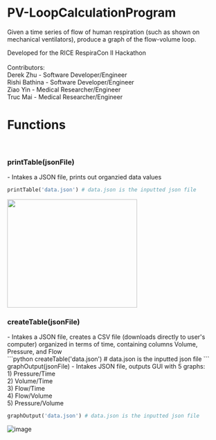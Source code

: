 # PV-LoopCalculationProgram
Given a time series of flow of human respiration (such as shown on mechanical ventilators), produce a graph of the flow-volume loop.

Developed for the RICE RespiraCon II Hackathon <br> <br>
Contributors: 
<br> Derek Zhu - Software Developer/Engineer
<br> Rishi Bathina - Software Developer/Engineer
<br> Ziao Yin - Medical Researcher/Engineer
<br> Truc Mai - Medical Researcher/Engineer
<br>

<h1> Functions </h1> <br>
<h3> printTable(jsonFile) </h3> - Intakes a JSON file, prints out organzied data values 
<br>

```python
printTable('data.json') # data.json is the inputted json file
```

<img src="https://user-images.githubusercontent.com/57535849/152704873-4549cf48-0253-4443-afc7-5e89999c69cb.png" width="300" height="250"> <br>

<h3> createTable(jsonFile) </h3> - Intakes a JSON file, creates a CSV file (downloads directly to user's computer) 
                        organized in terms of time, containing columns Volume, Pressure, and Flow <br>
```python
createTable('data.json') # data.json is the inputted json file
```
<br>
graphOutput(jsonFile) - Intakes JSON file, outputs GUI with 5 graphs: <br>
                        1) Pressure/Time <br>
                        2) Volume/Time <br>
                        3) Flow/Time <br>
                        4) Flow/Volume <br>
                        5) Pressure/Volume <br>
                        
```python
graphOutput('data.json') # data.json is the inputted json file
```
![image](https://user-images.githubusercontent.com/57535849/152705252-584d1190-5921-45e7-a1f8-fb96da1cae78.png)

